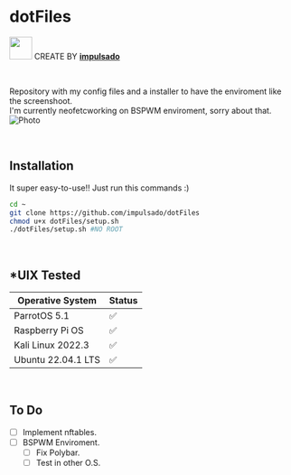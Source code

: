 # dotFiles
<img width="40" src="https://user-images.githubusercontent.com/72570835/160851125-da20806b-a367-4e2c-8253-bdd620191ac5.jpg"/> CREATE BY [**impulsado**](https://www.instagram.com/impulsado/)

<br/>

Repository with my config files and a installer to have the enviroment like the screenshoot. <br/>
I'm currently neofetcworking on BSPWM enviroment, sorry about that.
<br/>
![Photo](https://raw.githubusercontent.com/impulsado/dotFiles/main/assets/Screenshot.jpg)

<br/>

## Installation
It super easy-to-use!! Just run this commands :)

```sh
cd ~
git clone https://github.com/impulsado/dotFiles
chmod u+x dotFiles/setup.sh
./dotFiles/setup.sh #NO ROOT
```

<br/>

## *UIX Tested
| Operative System | Status |
| --- | --- |
| ParrotOS 5.1 | ✅ |
| Raspberry Pi OS | ✅ | 
| Kali Linux 2022.3 | ✅ |
| Ubuntu 22.04.1 LTS | ✅ |

<br/>

## To Do
- [ ] Implement nftables.
- [ ] BSPWM Enviroment.
    - [ ] Fix Polybar.
    - [ ] Test in other O.S.